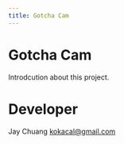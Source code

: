 ```yaml
---
title: Gotcha Cam
---
```


# Gotcha Cam
Introdcution about this project.

# Developer
Jay Chuang
kokacal@gmail.com
